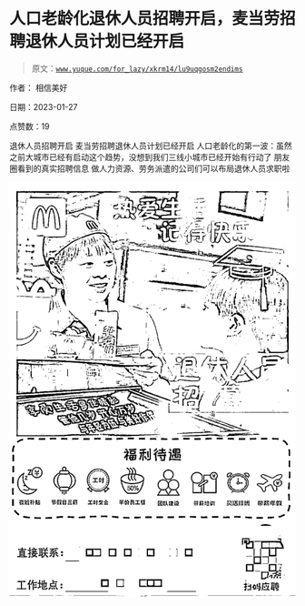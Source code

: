 # 人口老龄化退休人员招聘开启，麦当劳招聘退休人员计划已经开启

> 原文：[`www.yuque.com/for_lazy/xkrm14/lu9uqgosm2endims`](https://www.yuque.com/for_lazy/xkrm14/lu9uqgosm2endims)



作者： 相信美好 

日期：2023-01-27 

点赞数：19 

退休人员招聘开启 麦当劳招聘退休人员计划已经开启 人口老龄化的第一波：虽然之前大城市已经有启动这个趋势，没想到我们三线小城市已经开始有行动了 朋友圈看到的真实招聘信息 做人力资源、劳务派遣的公司们可以布局退休人员求职啦 

![](img/330846881e8cfdcddd96789de54089e5.png)  

